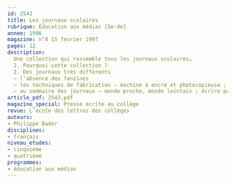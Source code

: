 ```yaml
---
id: 2543
title: Les journaux scolaires 
rubrique: Éducation aux médias [5e-4e]
annee: 1996
magazine: n°8 15 février 1997
pages: 12
description: 
  Une collection qui rassemble tous les journaux scolaires…
  1. Pourquoi cette collection ?
  2. Des journaux très différents
  – l’absence des fanzines
  – les techniques de fabrication – machine à encre et photocopieuse ; BD et PAO
  – au sommaire des journaux – monde proche, monde lointain ; écrire pour informer, écrire pour s’exprimer
article_pdf: 2543.pdf
magazine_special: Presse écrite au collège
revue: L’école des lettres des collèges
auteurs:
- Philippe Bader
disciplines:
- français
niveau_etudes:
- cinquième
- quatrième
programmes:
- éducation aux médias
---
```


